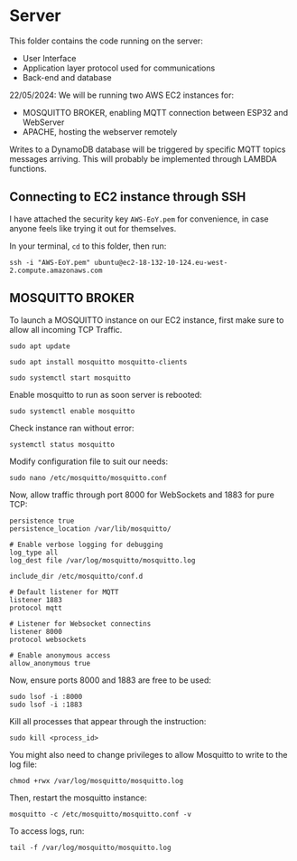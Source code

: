 # Server

This folder contains the code running on the server:
- User Interface
- Application layer protocol used for communications
- Back-end and database

22/05/2024: We will be running two AWS EC2 instances for:
- MOSQUITTO BROKER, enabling MQTT connection between ESP32 and WebServer
- APACHE, hosting the webserver remotely

Writes to a DynamoDB database will be triggered by specific MQTT topics messages arriving. This will probably be implemented through LAMBDA functions.

## Connecting to EC2 instance through SSH

I have attached the security key `AWS-EoY.pem` for convenience, in case anyone feels like trying it out for themselves.

In your terminal, `cd` to this folder, then run:
``` Shell
ssh -i "AWS-EoY.pem" ubuntu@ec2-18-132-10-124.eu-west-2.compute.amazonaws.com
````

## MOSQUITTO BROKER

To launch a MOSQUITTO instance on our EC2 instance, first make sure to allow all incoming TCP Traffic.

```
sudo apt update
``` 
```
sudo apt install mosquitto mosquitto-clients
```
```
sudo systemctl start mosquitto
```
Enable mosquitto to run as soon server is rebooted:
```
sudo systemctl enable mosquitto
```
Check instance ran without error:
```
systemctl status mosquitto
```
Modify configuration file to suit our needs:
```
sudo nano /etc/mosquitto/mosquitto.conf 
```

Now, allow traffic through port 8000 for WebSockets and 1883 for pure TCP:

``` Shell
persistence true
persistence_location /var/lib/mosquitto/

# Enable verbose logging for debugging
log_type all
log_dest file /var/log/mosquitto/mosquitto.log

include_dir /etc/mosquitto/conf.d

# Default listener for MQTT
listener 1883
protocol mqtt

# Listener for Websocket connectins
listener 8000
protocol websockets

# Enable anonymous access
allow_anonymous true
```

Now, ensure ports 8000 and 1883 are free to be used:
```
sudo lsof -i :8000
sudo lsof -i :1883
```

Kill all processes that appear through the instruction:
```
sudo kill <process_id>
```

You might also need to change privileges to allow Mosquitto to write to the log file:
```
chmod +rwx /var/log/mosquitto/mosquitto.log 
```

Then, restart the mosquitto instance:
```
mosquitto -c /etc/mosquitto/mosquitto.conf -v
```

To access logs, run:
```
tail -f /var/log/mosquitto/mosquitto.log
```